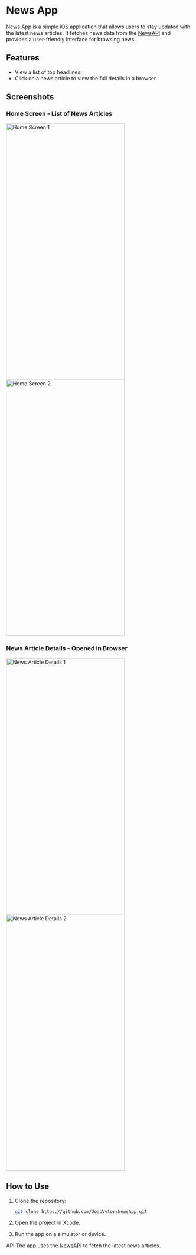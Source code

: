 # News App

News App is a simple iOS application that allows users to stay updated with the latest news articles. It fetches news data from the [NewsAPI](https://newsapi.org/) and provides a user-friendly interface for browsing news.

## Features

- View a list of top headlines.
- Click on a news article to view the full details in a browser.

## Screenshots

### Home Screen - List of News Articles

<img src="https://github.com/JoaoVytor/NewsApp/assets/57421236/06ce4cd1-0a28-432b-84de-13df47edc8cc" width="321" height="694" alt="Home Screen 1">

<img src="https://github.com/JoaoVytor/NewsApp/assets/57421236/153f0c19-51f9-4092-a774-d032f657dae7" width="321" height="694" alt="Home Screen 2">

### News Article Details - Opened in Browser

<img src="https://github.com/JoaoVytor/NewsApp/assets/57421236/70969748-ed4f-4595-b244-dccd76ccd4a0" width="321" height="694" alt="News Article Details 1">

<img src="https://github.com/JoaoVytor/NewsApp/assets/57421236/b8838db7-76dd-48fc-b641-a02bc2e1d6f1" width="321" height="694" alt="News Article Details 2">

## How to Use

1. Clone the repository:

   ```bash
   git clone https://github.com/JoaoVytor/NewsApp.git

2. Open the project in Xcode.

3. Run the app on a simulator or device.

API
The app uses the [NewsAPI](https://newsapi.org/) to fetch the latest news articles.
